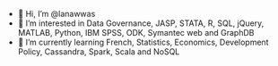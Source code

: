 - 👋 Hi, I’m @lanawwas
- 👀 I’m interested in Data Governance, JASP, STATA, R, SQL, jQuery, MATLAB, Python, IBM SPSS, ODK, Symantec web and GraphDB
- 🌱 I’m currently learning French, Statistics, Economics, Development Policy, Cassandra, Spark, Scala and NoSQL


<!---
lanawwas/lanawwas is a ✨ special ✨ repository because its `README.md` (this file) appears on your GitHub profile.
You can click the Preview link to take a look at your changes.
--->
